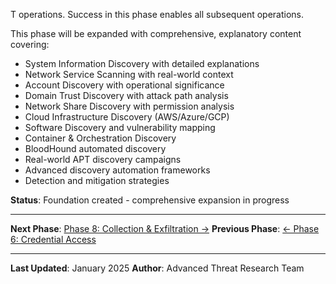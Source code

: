 T operations. Success in this phase enables all subsequent operations. 

This phase will be expanded with comprehensive, explanatory content covering:
- System Information Discovery with detailed explanations
- Network Service Scanning with real-world context
- Account Discovery with operational significance
- Domain Trust Discovery with attack path analysis
- Network Share Discovery with permission analysis
- Cloud Infrastructure Discovery (AWS/Azure/GCP)
- Software Discovery and vulnerability mapping
- Container & Orchestration Discovery
- BloodHound automated discovery
- Real-world APT discovery campaigns
- Advanced discovery automation frameworks
- Detection and mitigation strategies

**Status**: Foundation created - comprehensive expansion in progress

---

**Next Phase**: [Phase 8: Collection & Exfiltration →](../08-collection-exfiltration/README.md)
**Previous Phase**: [← Phase 6: Credential Access](../06-credential-access/README.md)

---

**Last Updated**: January 2025
**Author**: Advanced Threat Research Team